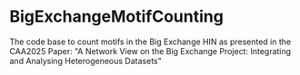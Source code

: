 # BigExchangeMotifCounting
The code base to count motifs in the Big Exchange HIN as presented in the CAA2025 Paper: "A Network View on the Big Exchange Project: Integrating and Analysing Heterogeneous Datasets"
